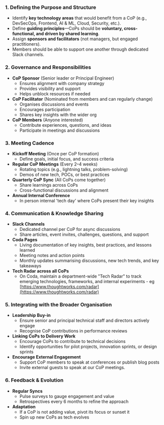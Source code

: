 ### **1. Defining the Purpose and Structure**

- Identify **key technology areas** that would benefit from a CoP (e.g., DevSecOps, Frontend, AI & ML, Cloud, Security, etc.).
- Define **guiding principles**—CoPs should be **voluntary, cross-functional, and driven by shared learning**.
- Assign **sponsors and facilitators** (not managers, but engaged practitioners).
- Members should be able to support one another through dedicated Slack channels.



### **2. Governance and Responsibilities**

- **CoP Sponsor** (Senior leader or Principal Engineer)
  - Ensures alignment with company strategy
  - Provides visibility and support
  - Helps unblock resources if needed
- **CoP Facilitator** (Nominated from members and can regularly change)
  - Organises discussions and events
  - Encourages participation
  - Shares key insights with the wider org
- **CoP Members** (Anyone interested)
  - Contribute experiences, questions, and ideas
  - Participate in meetings and discussions



### **3. Meeting Cadence**

- **Kickoff Meeting** (Once per CoP formation)
  - Define goals, initial focus, and success criteria
- **Regular CoP Meetings** (Every 2–4 weeks)
  - Rotating topics (e.g., lightning talks, problem-solving)
  - Demos of new tech, POCs, or best practices
- **Quarterly CoP Sync** (All CoPs come together)
  - Share learnings across CoPs
  - Cross-functional discussions and alignment
- **Annual Internal Conference** 
  - In person internal 'tech day' where CoPs present their key insights



### **4. Communication & Knowledge Sharing**

- **Slack Channels**
  - Dedicated channel per CoP for async discussions
  - Share articles, event invites, challenges, questions, and support
- **Coda Pages**
  - Living documentation of key insights, best practices, and lessons learned
  - Meeting notes and action points
  - Monthly updates summarising discussions, new tech trends, and key takeaways
- **Tech Radar across all CoPs**
  - On Coda, maintain a department-wide "Tech Radar" to track emerging technologies, frameworks, and internal experiments - eg [https://www.thoughtworks.com/radar](https://www.thoughtworks.com/radar)



### **5. Integrating with the Broader Organisation**

- **Leadership Buy-in**
  - Ensure senior and principal technical staff and directors actively engage
  - Recognise CoP contributions in performance reviews
- **Linking CoPs to Delivery Work**
  - Encourage CoPs to contribute to technical decisions
  - Identify opportunities for pilot projects, innovation sprints, or design sprints
- **Encourage External Engagement**
  - Support CoP members to speak at conferences or publish blog posts
  - Invite external guests to speak at our CoP meetings. 



### **6. Feedback & Evolution**

- **Regular Syncs**
  - Pulse surveys to gauge engagement and value
  - Retrospectives every 6 months to refine the approach
- **Adaptation**
  - If a CoP is not adding value, pivot its focus or sunset it
  - Spin up new CoPs as tech evolves